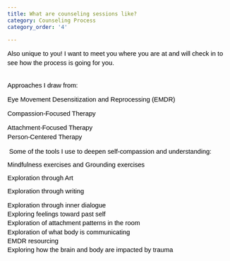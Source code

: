 ```yaml
---
title: What are counseling sessions like?
category: Counseling Process
category_order: '4'

---
```


<p dir="ltr" style="line-height: 1.38; margin-top: 0pt; margin-bottom: 0pt;"><span style="font-size: 11pt; font-family: Arial; color: #000000; background-color: transparent; font-weight: 400; font-style: normal; font-variant: normal; text-decoration: none; vertical-align: baseline; white-space: pre-wrap;">Also unique to you! I want to meet you where you are at and will check in to see how the process is going for you. </span></p>
<p dir="ltr" style="line-height: 1.38; margin-top: 0pt; margin-bottom: 0pt;"><strong id="docs-internal-guid-4140fa60-7fff-5060-2c8e-06cbdbf899b4" style="font-weight: normal;">&nbsp;</strong></p>
<p><span style="font-size: 11pt; font-family: Arial; color: #000000; background-color: transparent; font-variant: normal; text-decoration: none; vertical-align: baseline; white-space: pre-wrap;">Approaches I draw from:</span></p>
<p dir="ltr" style="line-height: 1.38; margin-top: 0pt; margin-bottom: 0pt;" role="presentation"><span style="font-size: 11pt; font-family: Arial; color: #000000; background-color: transparent; font-weight: 400; font-style: normal; font-variant: normal; text-decoration: none; vertical-align: baseline; white-space: pre-wrap;">Eye Movement Desensitization and Reprocessing (EMDR)</span></p>
<p><span style="font-size: 11pt; font-family: Arial; color: #000000; background-color: transparent; font-weight: 400; font-style: normal; font-variant: normal; text-decoration: none; vertical-align: baseline; white-space: pre-wrap;">Compassion-Focused Therapy</span></p>
<p dir="ltr" style="line-height: 1.38; margin-top: 0pt; margin-bottom: 0pt;" role="presentation"><span style="font-size: 11pt; font-family: Arial; color: #000000; background-color: transparent; font-weight: 400; font-style: normal; font-variant: normal; text-decoration: none; vertical-align: baseline; white-space: pre-wrap;">Attachment-Focused Therapy</span></p>
<p dir="ltr" style="line-height: 1.38; margin-top: 0pt; margin-bottom: 0pt;" role="presentation"><span style="font-size: 11pt; font-family: Arial; color: #000000; background-color: transparent; font-weight: 400; font-style: normal; font-variant: normal; text-decoration: none; vertical-align: baseline; white-space: pre-wrap;">Person-Centered Therapy</span></p>
<p>&nbsp;<span style="font-size: 11pt; font-family: Arial; color: #000000; background-color: transparent; font-variant: normal; text-decoration: none; vertical-align: baseline; white-space: pre-wrap;">Some of the tools I use to deepen self-compassion and understanding:</span></p>
<p><span style="font-size: 11pt; font-family: Arial; color: #000000; background-color: transparent; font-weight: 400; font-style: normal; font-variant: normal; text-decoration: none; vertical-align: baseline; white-space: pre-wrap;">Mindfulness exercises and Grounding exercises</span></p>
<p><span style="font-size: 11pt; font-family: Arial; color: #000000; background-color: transparent; font-weight: 400; font-style: normal; font-variant: normal; text-decoration: none; vertical-align: baseline; white-space: pre-wrap;">Exploration through Art&nbsp;</span></p>
<p><span style="font-size: 11pt; font-family: Arial; color: #000000; background-color: transparent; font-weight: 400; font-style: normal; font-variant: normal; text-decoration: none; vertical-align: baseline; white-space: pre-wrap;">Exploration through writing</span></p>
<p dir="ltr" style="line-height: 1.38; margin-top: 0pt; margin-bottom: 0pt;" role="presentation"><span style="font-size: 11pt; font-family: Arial; color: #000000; background-color: transparent; font-weight: 400; font-style: normal; font-variant: normal; text-decoration: none; vertical-align: baseline; white-space: pre-wrap;">Exploration through inner dialogue</span></p>
<p dir="ltr" style="line-height: 1.38; margin-top: 0pt; margin-bottom: 0pt;" role="presentation"><span style="font-size: 11pt; font-family: Arial; color: #000000; background-color: transparent; font-weight: 400; font-style: normal; font-variant: normal; text-decoration: none; vertical-align: baseline; white-space: pre-wrap;">Exploring feelings toward past self</span></p>
<p dir="ltr" style="line-height: 1.38; margin-top: 0pt; margin-bottom: 0pt;" role="presentation"><span style="font-size: 11pt; font-family: Arial; color: #000000; background-color: transparent; font-weight: 400; font-style: normal; font-variant: normal; text-decoration: none; vertical-align: baseline; white-space: pre-wrap;">Exploration of attachment patterns in the room</span></p>
<p dir="ltr" style="line-height: 1.38; margin-top: 0pt; margin-bottom: 0pt;" role="presentation"><span style="font-size: 11pt; font-family: Arial; color: #000000; background-color: transparent; font-weight: 400; font-style: normal; font-variant: normal; text-decoration: none; vertical-align: baseline; white-space: pre-wrap;">Exploration of what body is communicating</span></p>
<p dir="ltr" style="line-height: 1.38; margin-top: 0pt; margin-bottom: 0pt;" role="presentation"><span style="font-size: 11pt; font-family: Arial; color: #000000; background-color: transparent; font-weight: 400; font-style: normal; font-variant: normal; text-decoration: none; vertical-align: baseline; white-space: pre-wrap;">EMDR resourcing</span></p>
<p dir="ltr" style="line-height: 1.38; margin-top: 0pt; margin-bottom: 0pt;" role="presentation"><span style="font-size: 11pt; font-family: Arial; color: #000000; background-color: transparent; font-weight: 400; font-style: normal; font-variant: normal; text-decoration: none; vertical-align: baseline; white-space: pre-wrap;">Exploring how the brain and body are impacted by trauma</span></p>

